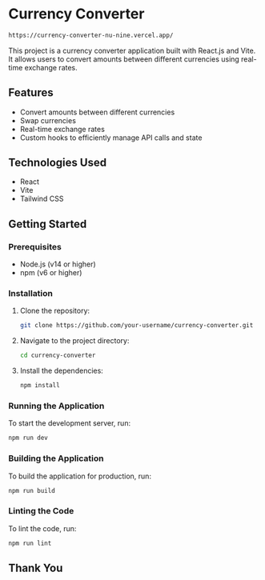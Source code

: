 # Currency Converter

```sh
https://currency-converter-nu-nine.vercel.app/
```

This project is a currency converter application built with React.js and Vite. It allows users to convert amounts between different currencies using real-time exchange rates.

## Features

- Convert amounts between different currencies
- Swap currencies
- Real-time exchange rates
- Custom hooks to efficiently manage API calls and state

## Technologies Used

- React
- Vite
- Tailwind CSS

## Getting Started

### Prerequisites

- Node.js (v14 or higher)
- npm (v6 or higher)

### Installation

1. Clone the repository:
   ```sh
   git clone https://github.com/your-username/currency-converter.git
   ```
2. Navigate to the project directory:
   ```sh
   cd currency-converter
   ```
3. Install the dependencies:
   ```sh
   npm install
   ```

### Running the Application

To start the development server, run:
```sh
npm run dev
```

### Building the Application

To build the application for production, run:
```sh
npm run build
```

### Linting the Code

To lint the code, run:
```sh
npm run lint
```

## Thank You